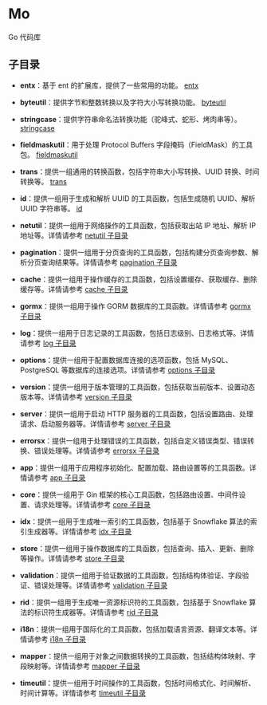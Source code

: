 # Mo

Go 代码库


## 子目录

- **entx**：基于 ent 的扩展库，提供了一些常用的功能。
  [entx](entx/README.md)

- **byteutil**：提供字节和整数转换以及字符大小写转换功能。
  [byteutil](byteutil/README.md)

- **stringcase**：提供字符串命名法转换功能（驼峰式、蛇形、烤肉串等）。
  [stringcase](stringcase/README.md)

- **fieldmaskutil**：用于处理 Protocol Buffers 字段掩码（FieldMask）的工具包。
  [fieldmaskutil](fieldmaskutil/README.md)

- **trans**：提供一组通用的转换函数，包括字符串大小写转换、UUID 转换、时间转换等。
  [trans](trans/README.md)

- **id**：提供一组用于生成和解析 UUID 的工具函数，包括生成随机 UUID、解析 UUID 字符串等。
  [id](id/README.md)

- **netutil**：提供一组用于网络操作的工具函数，包括获取出站 IP 地址、解析 IP 地址等。详情请参考 [netutil 子目录](./netutil/README.md)

- **pagination**：提供一组用于分页查询的工具函数，包括构建分页查询参数、解析分页查询结果等。详情请参考 [pagination 子目录](./pagination/README.md)

- **cache**：提供一组用于操作缓存的工具函数，包括设置缓存、获取缓存、删除缓存等。详情请参考 [cache 子目录](./cache/README.md)

- **gormx**：提供一组用于操作 GORM 数据库的工具函数。详情请参考 [gormx 子目录](./gormx/README.md)

- **log**：提供一组用于日志记录的工具函数，包括日志级别、日志格式等。详情请参考 [log 子目录](./log/README.md)

- **options**：提供一组用于配置数据库连接的选项函数，包括 MySQL、PostgreSQL 等数据库的连接选项。详情请参考 [options 子目录](./options/README.md)

- **version**：提供一组用于版本管理的工具函数，包括获取当前版本、设置动态版本等。详情请参考 [version 子目录](./version/README.md)

- **server**：提供一组用于启动 HTTP 服务器的工具函数，包括设置路由、处理请求、启动服务器等。详情请参考 [server 子目录](./server/README.md)

- **errorsx**：提供一组用于处理错误的工具函数，包括自定义错误类型、错误转换、错误处理等。详情请参考 [errorsx 子目录](./errorsx/README.md)

- **app**：提供一组用于应用程序初始化、配置加载、路由设置等的工具函数。详情请参考 [app 子目录](./app/README.md)

- **core**：提供一组用于 Gin 框架的核心工具函数，包括路由设置、中间件设置、请求处理等。详情请参考 [core 子目录](./core/README.md)

- **idx**：提供一组用于生成唯一索引的工具函数，包括基于 Snowflake 算法的索引生成器等。详情请参考 [idx 子目录](./idx/README.md)

- **store**：提供一组用于操作数据库的工具函数，包括查询、插入、更新、删除等操作。详情请参考 [store 子目录](./store/README.md)

- **validation**：提供一组用于验证数据的工具函数，包括结构体验证、字段验证、错误处理等。详情请参考 [validation 子目录](./validation/README.md)

- **rid**：提供一组用于生成唯一资源标识符的工具函数，包括基于 Snowflake 算法的标识符生成器等。详情请参考 [rid 子目录](./rid/README.md)

- **i18n**：提供一组用于国际化的工具函数，包括加载语言资源、翻译文本等。详情请参考 [i18n 子目录](./i18n/README.md)

- **mapper**：提供一组用于对象之间数据转换的工具函数，包括结构体映射、字段映射等。详情请参考 [mapper 子目录](./mapper/README.md)

- **timeutil**：提供一组用于时间操作的工具函数，包括时间格式化、时间解析、时间计算等。详情请参考 [timeutil 子目录](./timeutil/README.md)
